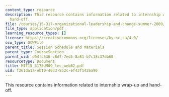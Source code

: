 ```yaml
---
content_type: resource
description: This resource contains information related to internship wrap-up and
  hand-off.
file: /courses/15-317-organizational-leadership-and-change-summer-2009/f261da1aeb104033852cef43f1426a90_MIT15_317SUM09_lec_web02.pdf
file_type: application/pdf
learning_resource_types: []
license: https://creativecommons.org/licenses/by-nc-sa/4.0/
ocw_type: OCWFile
parent_title: Session Schedule and Materials
parent_type: CourseSection
parent_uid: d04fc536-c8d7-7ed5-8a81-b7c18c37db60
resourcetype: Document
title: MIT15_317SUM09_lec_web02.pdf
uid: f261da1a-eb10-4033-852c-ef43f1426a90
---
```

This resource contains information related to internship wrap-up and hand-off.